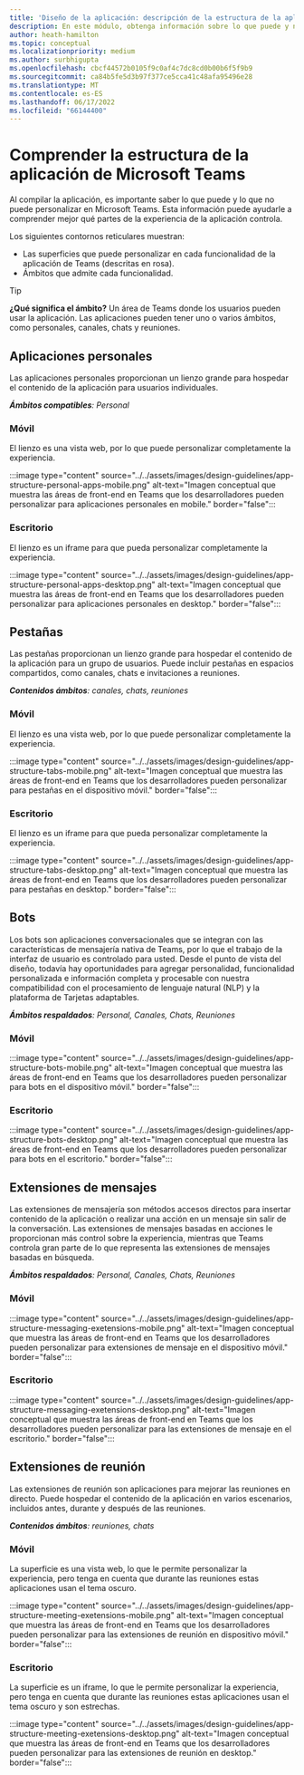 ```yaml
---
title: 'Diseño de la aplicación: descripción de la estructura de la aplicación'
description: En este módulo, obtenga información sobre lo que puede y no puede personalizar en Microsoft Teams al diseñar la estructura de la aplicación.
author: heath-hamilton
ms.topic: conceptual
ms.localizationpriority: medium
ms.author: surbhigupta
ms.openlocfilehash: cbcf44572b0105f9c0af4c7dc8cd0b00b6f5f9b9
ms.sourcegitcommit: ca84b5fe5d3b97f377ce5cca41c48afa95496e28
ms.translationtype: MT
ms.contentlocale: es-ES
ms.lasthandoff: 06/17/2022
ms.locfileid: "66144400"
---
```

# <a name="understand-the-microsoft-teams-app-structure"></a>Comprender la estructura de la aplicación de Microsoft Teams

Al compilar la aplicación, es importante saber lo que puede y lo que no puede personalizar en Microsoft Teams. Esta información puede ayudarle a comprender mejor qué partes de la experiencia de la aplicación controla.

Los siguientes contornos reticulares muestran:

* Las superficies que puede personalizar en cada funcionalidad de la aplicación de Teams (descritas en rosa).
* Ámbitos que admite cada funcionalidad.

> [!TIP]
> **¿Qué significa el ámbito?** Un área de Teams donde los usuarios pueden usar la aplicación. Las aplicaciones pueden tener uno o varios ámbitos, como personales, canales, chats y reuniones.

## <a name="personal-apps"></a>Aplicaciones personales

Las aplicaciones personales proporcionan un lienzo grande para hospedar el contenido de la aplicación para usuarios individuales.

***Ámbitos compatibles**: Personal*

### <a name="mobile"></a>Móvil

El lienzo es una vista web, por lo que puede personalizar completamente la experiencia.

:::image type="content" source="../../assets/images/design-guidelines/app-structure-personal-apps-mobile.png" alt-text="Imagen conceptual que muestra las áreas de front-end en Teams que los desarrolladores pueden personalizar para aplicaciones personales en mobile." border="false":::

### <a name="desktop"></a>Escritorio

El lienzo es un iframe para que pueda personalizar completamente la experiencia.

:::image type="content" source="../../assets/images/design-guidelines/app-structure-personal-apps-desktop.png" alt-text="Imagen conceptual que muestra las áreas de front-end en Teams que los desarrolladores pueden personalizar para aplicaciones personales en desktop." border="false":::

## <a name="tabs"></a>Pestañas

Las pestañas proporcionan un lienzo grande para hospedar el contenido de la aplicación para un grupo de usuarios. Puede incluir pestañas en espacios compartidos, como canales, chats e invitaciones a reuniones.

***Contenidos ámbitos**: canales, chats, reuniones*

### <a name="mobile"></a>Móvil

El lienzo es una vista web, por lo que puede personalizar completamente la experiencia.

:::image type="content" source="../../assets/images/design-guidelines/app-structure-tabs-mobile.png" alt-text="Imagen conceptual que muestra las áreas de front-end en Teams que los desarrolladores pueden personalizar para pestañas en el dispositivo móvil." border="false":::

### <a name="desktop"></a>Escritorio

El lienzo es un iframe para que pueda personalizar completamente la experiencia.

:::image type="content" source="../../assets/images/design-guidelines/app-structure-tabs-desktop.png" alt-text="Imagen conceptual que muestra las áreas de front-end en Teams que los desarrolladores pueden personalizar para pestañas en desktop." border="false":::

## <a name="bots"></a>Bots

Los bots son aplicaciones conversacionales que se integran con las características de mensajería nativa de Teams, por lo que el trabajo de la interfaz de usuario es controlado para usted. Desde el punto de vista del diseño, todavía hay oportunidades para agregar personalidad, funcionalidad personalizada e información completa y procesable con nuestra compatibilidad con el procesamiento de lenguaje natural (NLP) y la plataforma de Tarjetas adaptables.

***Ámbitos respaldados**: Personal, Canales, Chats, Reuniones*

### <a name="mobile"></a>Móvil

:::image type="content" source="../../assets/images/design-guidelines/app-structure-bots-mobile.png" alt-text="Imagen conceptual que muestra las áreas de front-end en Teams que los desarrolladores pueden personalizar para bots en el dispositivo móvil." border="false":::

### <a name="desktop"></a>Escritorio

:::image type="content" source="../../assets/images/design-guidelines/app-structure-bots-desktop.png" alt-text="Imagen conceptual que muestra las áreas de front-end en Teams que los desarrolladores pueden personalizar para bots en el escritorio." border="false":::

## <a name="message-extensions"></a>Extensiones de mensajes

Las extensiones de mensajería son métodos accesos directos para insertar contenido de la aplicación o realizar una acción en un mensaje sin salir de la conversación. Las extensiones de mensajes basadas en acciones le proporcionan más control sobre la experiencia, mientras que Teams controla gran parte de lo que representa las extensiones de mensajes basadas en búsqueda.

***Ámbitos respaldados**: Personal, Canales, Chats, Reuniones*

### <a name="mobile"></a>Móvil

:::image type="content" source="../../assets/images/design-guidelines/app-structure-messaging-exetensions-mobile.png" alt-text="Imagen conceptual que muestra las áreas de front-end en Teams que los desarrolladores pueden personalizar para extensiones de mensaje en el dispositivo móvil." border="false":::

### <a name="desktop"></a>Escritorio

:::image type="content" source="../../assets/images/design-guidelines/app-structure-messaging-exetensions-desktop.png" alt-text="Imagen conceptual que muestra las áreas de front-end en Teams que los desarrolladores pueden personalizar para las extensiones de mensaje en el escritorio." border="false":::

## <a name="meeting-extensions"></a>Extensiones de reunión

Las extensiones de reunión son aplicaciones para mejorar las reuniones en directo. Puede hospedar el contenido de la aplicación en varios escenarios, incluidos antes, durante y después de las reuniones.

***Contenidos ámbitos**: reuniones, chats*

### <a name="mobile"></a>Móvil

La superficie es una vista web, lo que le permite personalizar la experiencia, pero tenga en cuenta que durante las reuniones estas aplicaciones usan el tema oscuro.

:::image type="content" source="../../assets/images/design-guidelines/app-structure-meeting-exetensions-mobile.png" alt-text="Imagen conceptual que muestra las áreas de front-end en Teams que los desarrolladores pueden personalizar para las extensiones de reunión en dispositivo móvil." border="false":::

### <a name="desktop"></a>Escritorio

La superficie es un iframe, lo que le permite personalizar la experiencia, pero tenga en cuenta que durante las reuniones estas aplicaciones usan el tema oscuro y son estrechas.

:::image type="content" source="../../assets/images/design-guidelines/app-structure-meeting-exetensions-desktop.png" alt-text="Imagen conceptual que muestra las áreas de front-end en Teams que los desarrolladores pueden personalizar para las extensiones de reunión en desktop." border="false":::
